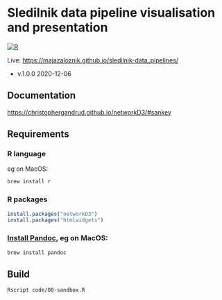 # Sledilnik data pipeline visualisation and presentation

[![R](https://github.com/stefanb/sledilnik-data_pipelines/actions/workflows/r.yml/badge.svg)](https://github.com/stefanb/sledilnik-data_pipelines/actions/workflows/r.yml)

Live: https://majazaloznik.github.io/sledilnik-data_pipelines/

* v.1.0.0 2020-12-06

## Documentation

https://christophergandrud.github.io/networkD3/#sankey

## Requirements

### R language

eg on MacOS:

```bash
brew install r
```

### R packages

```r
install.packages("networkD3")
install.packages("htmlwidgets")
```

### [Install Pandoc](https://pandoc.org/installing.html), eg on MacOS:

```bash
brew install pandoc
```

## Build

```bash
Rscript code/00-sandbox.R
```
